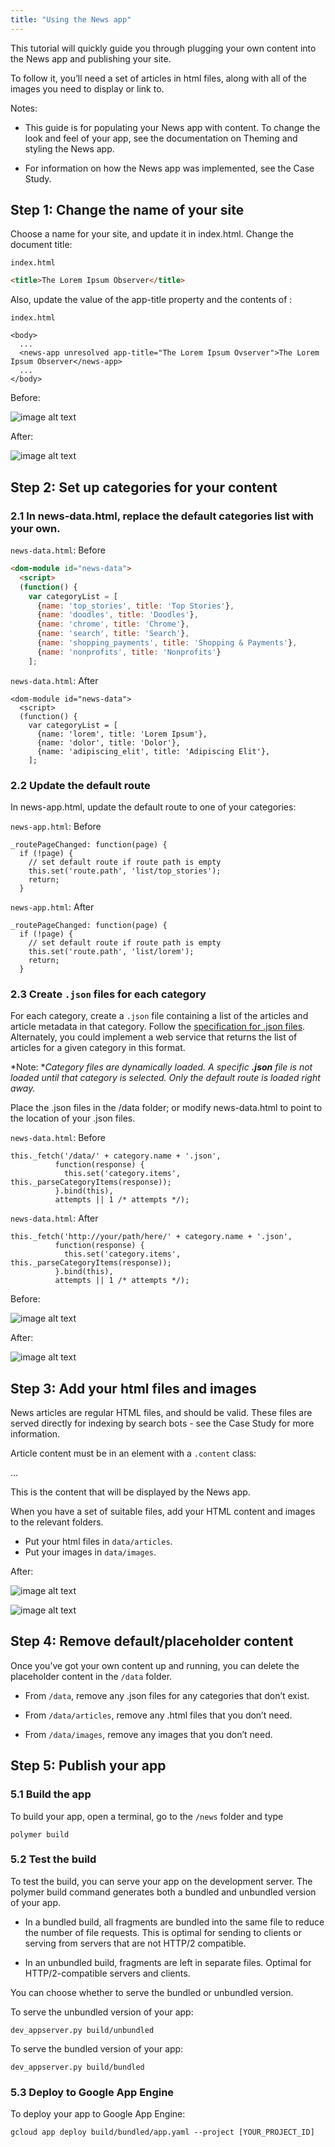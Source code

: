 ```yaml
---
title: "Using the News app"
---
```


<!-- toc -->

This tutorial will quickly guide you through plugging your own content into the News app and publishing your site.

To follow it, you’ll need a set of articles in html files, along with all of the images you need to display or link to.

Notes:

* This guide is for populating your News app with content. To change the look and feel of your app, see the documentation on Theming and styling the News app.

* For information on how the News app was implemented, see the Case Study.

## Step 1: Change the name of your site

Choose a name for your site, and update it in index.html. Change the document title:

`index.html`
```html
<title>The Lorem Ipsum Observer</title>
```

Also, update the value of the app-title property and the contents of <news-app>:

`index.html`
```
<body>
  ...
  <news-app unresolved app-title="The Lorem Ipsum Ovserver">The Lorem Ipsum Observer</news-app>
  ...
</body>
```

Before:

![image alt text](image_0.png)

After:

![image alt text](image_1.png)

## Step 2: Set up categories for your content

### 2.1 In news-data.html, replace the default categories list with your own.

`news-data.html`: Before
```html
<dom-module id="news-data">
  <script>
  (function() {
    var categoryList = [
      {name: 'top_stories', title: 'Top Stories'},
      {name: 'doodles', title: 'Doodles'},
      {name: 'chrome', title: 'Chrome'},
      {name: 'search', title: 'Search'},
      {name: 'shopping_payments', title: 'Shopping & Payments'},
      {name: 'nonprofits', title: 'Nonprofits'}
    ];
```

`news-data.html`: After
```
<dom-module id="news-data">
  <script>
  (function() {
    var categoryList = [
      {name: 'lorem', title: 'Lorem Ipsum'},
      {name: 'dolor', title: 'Dolor'},
      {name: 'adipiscing_elit', title: 'Adipiscing Elit'},
    ];
```

### 2.2 Update the default route

In news-app.html, update the default route to one of your categories:

`news-app.html`: Before
```
_routePageChanged: function(page) {
  if (!page) {
    // set default route if route path is empty
    this.set('route.path', 'list/top_stories');
    return;
  }
```

`news-app.html`: After
```    
_routePageChanged: function(page) {
  if (!page) {
    // set default route if route path is empty
    this.set('route.path', 'list/lorem');
    return;
  }
```

### 2.3 Create `.json` files for each category

For each category, create a `.json` file containing a list of the articles and article metadata in that category. Follow the [specification for <category>.json files](https://docs.google.com/document/d/1DmL34vDDjpkaZ45dWMzwdA9sTfB9JjFdZWaKDD8Muo0/edit#). Alternately, you could implement a web service that returns the list of articles for a given category in this format.

*Note: **Category files are dynamically loaded. A specific **<category>.json** file is not loaded until that category is selected. Only the default route is loaded right away.*

Place the <category>.json files in the /data folder; or modify news-data.html to point to the location of your <category>.json files.

`news-data.html`: Before
```
this._fetch('/data/' + category.name + '.json',
          function(response) {
            this.set('category.items', this._parseCategoryItems(response));
          }.bind(this),
          attempts || 1 /* attempts */);
```

`news-data.html`: After
```
this._fetch('http://your/path/here/' + category.name + '.json',
          function(response) {
            this.set('category.items', this._parseCategoryItems(response));
          }.bind(this),
          attempts || 1 /* attempts */);
```

Before:

![image alt text](image_2.png)

After:

![image alt text](image_3.png)

## Step 3: Add your html files and images

News articles are regular HTML files, and should be valid. These files are served directly for indexing by search bots - see the Case Study for more information.

Article content must be in an element with a `.content` class:

<body>
  <div class="content">
      <div>
      ...
      </div>
  </div>
</body>

This is the content that will be displayed by the News app.

When you have a set of suitable files, add your HTML content and images to the relevant folders.

* Put your html files in `data/articles`.
* Put your images in `data/images`.

After:

![image alt text](image_4.png)

![image alt text](image_5.png)

## Step 4: Remove default/placeholder content

Once you’ve got your own content up and running, you can delete the placeholder content in the `/data` folder.

* From `/data`, remove any .json files for any categories that don’t exist.

* From `/data/articles`, remove any .html files that you don’t need.

* From `/data/images`, remove any images that you don’t need.

## Step 5: Publish your app

### 5.1 Build the app

To build your app, open a terminal, go to the `/news` folder and type

```
polymer build
```

### 5.2 Test the build

To test the build, you can serve your app on the development server. The polymer build command generates both a bundled and unbundled version of your app.

* In a bundled build, all fragments are bundled into the same file to reduce the number of file requests. This is optimal for sending to clients or serving from servers that are not HTTP/2 compatible.

* In an unbundled build, fragments are left in separate files. Optimal for HTTP/2-compatible servers and clients.

You can choose whether to serve the bundled or unbundled version.

To serve the unbundled version of your app:

```
dev_appserver.py build/unbundled
```

To serve the bundled version of your app:

```
dev_appserver.py build/bundled
```

### 5.3 Deploy to Google App Engine

To deploy your app to Google App Engine:

```
gcloud app deploy build/bundled/app.yaml --project [YOUR_PROJECT_ID]
```
